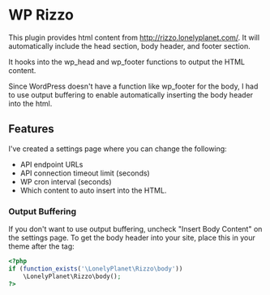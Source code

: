 # WP Rizzo

This plugin provides html content from http://rizzo.lonelyplanet.com/.
It will automatically include the head section, body header, and footer section.

It hooks into the wp_head and wp_footer functions to output the HTML content.

Since WordPress doesn't have a function like wp_footer for the body, I had to use
output buffering to enable automatically inserting the body header into the html.

## Features

I've created a settings page where you can change the following:

* API endpoint URLs
* API connection timeout limit (seconds)
* WP cron interval (seconds)
* Which content to auto insert into the HTML.

### Output Buffering

If you don't want to use output buffering, uncheck "Insert Body Content" on the settings page.
To get the body header into your site, place this in your theme after the <body> tag:

```php
<?php
if (function_exists('\LonelyPlanet\Rizzo\body'))
    \LonelyPlanet\Rizzo\body();
?>
```
